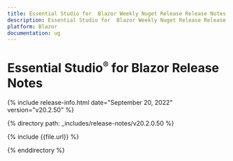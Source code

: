 ```yaml
---
title: Essential Studio for  Blazor Weekly Nuget Release Release Notes  
description: Essential Studio for  Blazor Weekly Nuget Release Release Notes 
platform: Blazor
documentation: ug
---
```


# Essential Studio<sup style="font-size:70%">&reg;</sup> for  Blazor  Release Notes  

{% include release-info.html date="September 20, 2022"  version="v20.2.50" %} 

{% directory path: _includes/release-notes/v20.2.0.50 %}

{% include {{file.url}} %}

{% enddirectory %}
